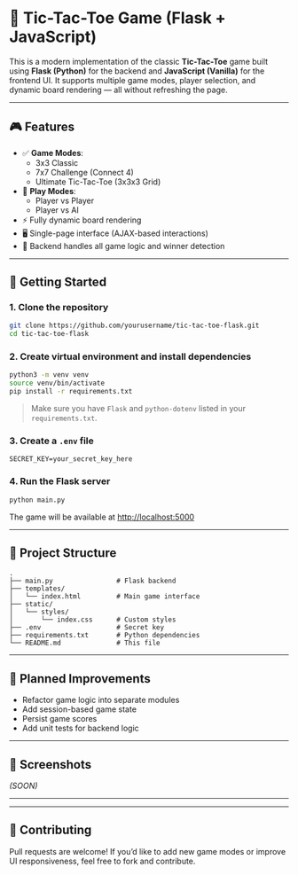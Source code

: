 # 🧠 Tic-Tac-Toe Game (Flask + JavaScript)

This is a modern implementation of the classic **Tic-Tac-Toe** game built using **Flask (Python)** for the backend and **JavaScript (Vanilla)** for the frontend UI. It supports multiple game modes, player selection, and dynamic board rendering — all without refreshing the page.

---

## 🎮 Features

- ✅ **Game Modes**:
  - 3x3 Classic
  - 7x7 Challenge (Connect 4)
  - Ultimate Tic-Tac-Toe (3x3x3 Grid)
- 🧠 **Play Modes**:
  - Player vs Player
  - Player vs AI
- ⚡️ Fully dynamic board rendering
- 🖥 Single-page interface (AJAX-based interactions)
- 🧩 Backend handles all game logic and winner detection

---

## 🚀 Getting Started

### 1. Clone the repository

```bash
git clone https://github.com/yourusername/tic-tac-toe-flask.git
cd tic-tac-toe-flask
```

### 2. Create virtual environment and install dependencies

```bash
python3 -m venv venv
source venv/bin/activate
pip install -r requirements.txt
```

> Make sure you have `Flask` and `python-dotenv` listed in your `requirements.txt`.

### 3. Create a `.env` file

```env
SECRET_KEY=your_secret_key_here
```

### 4. Run the Flask server

```bash
python main.py
```

The game will be available at [http://localhost:5000](http://localhost:5000)

---

## 📁 Project Structure

```
.
├── main.py                # Flask backend
├── templates/
│   └── index.html         # Main game interface
├── static/
│   └── styles/
│       └── index.css      # Custom styles
├── .env                   # Secret key
├── requirements.txt       # Python dependencies
└── README.md              # This file
```

---

## 🔧 Planned Improvements

- Refactor game logic into separate modules
- Add session-based game state
- Persist game scores
- Add unit tests for backend logic

---

## 📸 Screenshots

*(SOON)*

---

---

## 🤝 Contributing

Pull requests are welcome! If you’d like to add new game modes or improve UI responsiveness, feel free to fork and contribute.